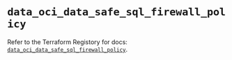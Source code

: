 # `data_oci_data_safe_sql_firewall_policy`

Refer to the Terraform Registory for docs: [`data_oci_data_safe_sql_firewall_policy`](https://registry.terraform.io/providers/oracle/oci/6.18.0/docs/data-sources/data_safe_sql_firewall_policy).
